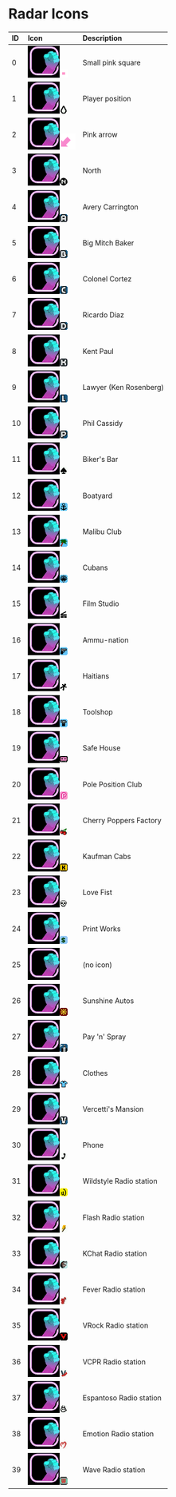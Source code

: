 # Radar Icons

| ID | Icon | Description |
| :--- | :--- | :--- |
| 0 | ![](../../.gitbook/assets/fist.gif)![](../../.gitbook/assets/dot.png) | Small pink square |
| 1 | ![](../../.gitbook/assets/fist.gif)![](../../.gitbook/assets/radar_centre.png) | Player position |
| 2 | ![](../../.gitbook/assets/fist.gif)![](../../.gitbook/assets/arrow.png) | Pink arrow |
| 3 | ![](../../.gitbook/assets/fist.gif)![](../../.gitbook/assets/radar_north.png) | North |
| 4 | ![](../../.gitbook/assets/fist.gif)![](../../.gitbook/assets/radar_avery.png) | Avery Carrington |
| 5 | ![](../../.gitbook/assets/fist.gif)![](../../.gitbook/assets/radar_biker.png) | Big Mitch Baker |
| 6 | ![](../../.gitbook/assets/fist.gif)![](../../.gitbook/assets/radar_cortez.png) | Colonel Cortez |
| 7 | ![](../../.gitbook/assets/fist.gif)![](../../.gitbook/assets/radar_diaz.png) | Ricardo Diaz |
| 8 | ![](../../.gitbook/assets/fist.gif)![](../../.gitbook/assets/radar_kent.png) | Kent Paul |
| 9 | ![](../../.gitbook/assets/fist.gif)![](../../.gitbook/assets/radar_lawyer.png) | Lawyer \(Ken Rosenberg\) |
| 10 | ![](../../.gitbook/assets/fist.gif)![](../../.gitbook/assets/radar_phil.png) | Phil Cassidy |
| 11 | ![](../../.gitbook/assets/fist.gif)![](../../.gitbook/assets/bikers.png) | Biker's Bar |
| 12 | ![](../../.gitbook/assets/fist.gif)![](../../.gitbook/assets/boatyard.png) | Boatyard |
| 13 | ![](../../.gitbook/assets/fist.gif)![](../../.gitbook/assets/club.png) | Malibu Club |
| 14 | ![](../../.gitbook/assets/fist.gif)![](../../.gitbook/assets/cubans.png) | Cubans |
| 15 | ![](../../.gitbook/assets/fist.gif)![](../../.gitbook/assets/filmstudio.png) | Film Studio |
| 16 | ![](../../.gitbook/assets/fist.gif)![](../../.gitbook/assets/gun.png) | Ammu-nation |
| 17 | ![](../../.gitbook/assets/fist.gif)![](../../.gitbook/assets/haitians.png) | Haitians |
| 18 | ![](../../.gitbook/assets/fist.gif)![](../../.gitbook/assets/hardware.png) | Toolshop |
| 19 | ![](../../.gitbook/assets/fist.gif)![](../../.gitbook/assets/radar_save.png) | Safe House |
| 20 | ![](../../.gitbook/assets/fist.gif)![](../../.gitbook/assets/radar_strip.png) | Pole Position Club |
| 21 | ![](../../.gitbook/assets/fist.gif)![](../../.gitbook/assets/icecream.png) | Cherry Poppers Factory |
| 22 | ![](../../.gitbook/assets/fist.gif)![](../../.gitbook/assets/kcabs.png) | Kaufman Cabs |
| 23 | ![](../../.gitbook/assets/fist.gif)![](../../.gitbook/assets/lovefist.png) | Love Fist |
| 24 | ![](../../.gitbook/assets/fist.gif)![](../../.gitbook/assets/printworks.png) | Print Works |
| 25 | ![](../../.gitbook/assets/fist.gif) | \(no icon\) |
| 26 | ![](../../.gitbook/assets/fist.gif)![](../../.gitbook/assets/sunyard.png) | Sunshine Autos |
| 27 | ![](../../.gitbook/assets/fist.gif)![](../../.gitbook/assets/spray.png) | Pay 'n' Spray |
| 28 | ![](../../.gitbook/assets/fist.gif)![](../../.gitbook/assets/tshirt.png) | Clothes |
| 29 | ![](../../.gitbook/assets/fist.gif)![](../../.gitbook/assets/tommy%20%281%29.png) | Vercetti's Mansion |
| 30 | ![](../../.gitbook/assets/fist.gif)![](../../.gitbook/assets/phone.png) | Phone |
| 31 | ![](../../.gitbook/assets/fist.gif)![](../../.gitbook/assets/rwildstyle.png) | Wildstyle Radio station |
| 32 | ![](../../.gitbook/assets/fist.gif)![](../../.gitbook/assets/rflash.png) | Flash Radio station |
| 33 | ![](../../.gitbook/assets/fist.gif)![](../../.gitbook/assets/rkchat.png) | KChat Radio station |
| 34 | ![](../../.gitbook/assets/fist.gif)![](../../.gitbook/assets/rfever.png) | Fever Radio station |
| 35 | ![](../../.gitbook/assets/fist.gif)![](../../.gitbook/assets/rvrock.png) | VRock Radio station |
| 36 | ![](../../.gitbook/assets/fist.gif)![](../../.gitbook/assets/rvcpr%20%281%29.png) | VCPR Radio station |
| 37 | ![](../../.gitbook/assets/fist.gif)![](../../.gitbook/assets/respantoso.png) | Espantoso Radio station |
| 38 | ![](../../.gitbook/assets/fist.gif)![](../../.gitbook/assets/remotion.png) | Emotion Radio station |
| 39 | ![](../../.gitbook/assets/fist.gif)![](../../.gitbook/assets/rwave.png) | Wave Radio station |

